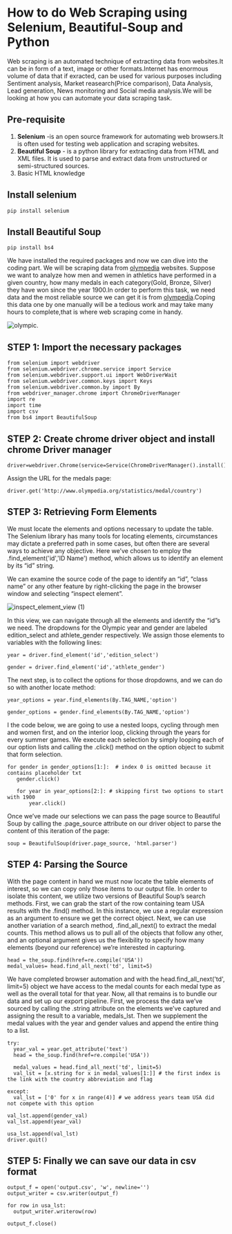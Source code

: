 # How to do Web Scraping using Selenium, Beautiful-Soup and Python
Web scraping is an automated technique of extracting data from websites.It can be in form of a text, image or other formats.Internet has enormous volume of data that if exracted, can be used for various purposes including Sentiment analysis, Market reasearch(Price comparison), Data Analysis, Lead generation, News monitoring and Social media analysis.We will be looking at how you can automate your data scraping task.
## Pre-requisite
1. **Selenium**   -is an open source framework for automating web browsers.It is often used for testing web application and scraping websites.  
3. **Beautiful Soup** - is a python library for extracting data from HTML and XML files. It is used to parse and extract data from unstructured or semi-structured sources.
4. Basic HTML knowledge

## Install selenium
``` 
pip install selenium 
```
## Install Beautiful Soup
``` 
pip install bs4 
```
We have installed the required packages and now we can dive into the coding part.
We will be scraping data from [olympedia](http://www.olympedia.org/) websites.
Suppose we want to analyze how men and wemen in athletics have performed in a given country, how many medals in each category(Gold, Bronze, Silver) they have won since the year 1900.In order to perform this task, we need data and the most reliable source we can get it is from [olympedia](http://www.olympedia.org/).Coping this data one by one manually will be a tedious work and may take many hours to complete,that is where web scraping come in handy.

![olympic](https://user-images.githubusercontent.com/107842949/216932859-d7f482f7-5b67-4d9d-8aef-4946a241f65c.JPG).

## STEP 1: Import the necessary packages
```
from selenium import webdriver
from selenium.webdriver.chrome.service import Service
from selenium.webdriver.support.ui import WebDriverWait
from selenium.webdriver.common.keys import Keys
from selenium.webdriver.common.by import By
from webdriver_manager.chrome import ChromeDriverManager
import re
import time
import csv
from bs4 import BeautifulSoup
```
## STEP 2:  Create chrome driver object and install chrome Driver manager
```
driver=webdriver.Chrome(service=Service(ChromeDriverManager().install()))
```
 Assign the URL for the medals page:
 ```
 driver.get('http://www.olympedia.org/statistics/medal/country')
 ```
 ## STEP 3: Retrieving Form Elements
We must locate the elements and options necessary to update the table. The Selenium library has many tools for locating elements, circumstances may dictate a preferred path in some cases, but often there are several ways to achieve any objective. Here we’ve chosen to employ the .find_element('id','ID Name') method, which allows us to identify an element by its “id” string.

We can examine the source code of the page to identify an “id”, “class name” or any other feature by right-clicking the page in the browser window and selecting “inspect element”.

![inspect_element_view (1)](https://user-images.githubusercontent.com/107842949/216948254-a5f1cc60-8f17-4ec6-b392-a727a19ebd17.png)

In this view, we can navigate through all the elements and identify the “id”s we need. The dropdowns for the Olympic year and gender are labeled edition_select and athlete_gender respectively. We assign those elements to variables with the following lines:
```
year = driver.find_element('id','edition_select')

gender = driver.find_element('id','athlete_gender')
```
The next step, is to collect the options for those dropdowns, and we can do so with another locate method:
```
year_options = year.find_elements(By.TAG_NAME,'option')

gender_options = gender.find_elements(By.TAG_NAME,'option')
```
I the code below, we are going to use a nested loops, cycling through men and women first, and on the interior loop, clicking through the years for every summer games. We execute each selection by simply looping each of our option lists and calling the .click() method on the option object to submit that form selection.
```
for gender in gender_options[1:]:  # index 0 is omitted because it contains placeholder txt
   gender.click()

   for year in year_options[2:]: # skipping first two options to start with 1900 
       year.click()
```
Once we’ve made our selections we can pass the page source to Beautiful Soup by calling the .page_source attribute on our driver object to parse the content of this iteration of the page:
```
soup = BeautifulSoup(driver.page_source, 'html.parser')
```
## STEP 4: Parsing the Source 
With the page content in hand we must now locate the table elements of interest, so we can copy only those items to our output file. In order to isolate this content, we utilize two versions of Beautiful Soup’s search methods. First, we can grab the start of the row containing team USA results with the .find() method. In this instance, we use a regular expression as an argument to ensure we get the correct object. Next, we can use another variation of a search method, .find_all_next(<tag><limit>) to extract the medal counts. This method allows us to pull all of the objects that follow any other, and an optional <limit> argument gives us the flexibility to specify how many elements (beyond our reference) we’re interested in capturing.
 ```
head = the_soup.find(href=re.compile('USA'))
medal_values= head.find_all_next('td', limit=5)
 ```
 We have completed browser automation and with the head.find_all_next('td', limit=5) object we have access to the medal counts for each medal type as well as the overall total for that year. Now, all that remains is to bundle our data and set up our export pipeline. First, we process the data we’ve sourced by calling the .string attribute on the elements we’ve captured and assigning the result to a variable, medals_lst. Then we supplement the medal values with the year and gender values and append the entire thing to a list.
 
 ```
 try:
   year_val = year.get_attribute('text')
   head = the_soup.find(href=re.compile('USA'))

   medal_values = head.find_all_next('td', limit=5)
   val_lst = [x.string for x in medal_values[1:]] # the first index is the link with the country abbreviation and flag

except:
   val_lst = ['0' for x in range(4)] # we address years team USA did not compete with this option

val_lst.append(gender_val)
val_lst.append(year_val)

usa_lst.append(val_lst)
driver.quit()
 ```
 ## STEP 5: Finally we can save our data in csv format
 ```
 output_f = open('output.csv', 'w', newline='')
output_writer = csv.writer(output_f)

for row in usa_lst:
   output_writer.writerow(row)

output_f.close()
 ```

